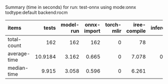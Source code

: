 Summary (time in seconds) for run: test-onnx using mode:onnx todtype:default backend:rocm

| items        |    tests |   model-run |   onnx-import |   torch-mlir |   iree-compile |   inference |
|:-------------|---------:|------------:|--------------:|-------------:|---------------:|------------:|
| total-count  | 162      |     162     |       162     |            0 |         78     |       0     |
| average-time |  10.9184 |       3.162 |         0.665 |            0 |          7.078 |       0.013 |
| median-time  |   9.915  |       3.058 |         0.596 |            0 |          6.261 |       0     |

